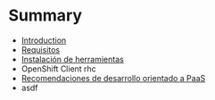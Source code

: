 # Summary

* [Introduction](README.md)
* [Requisitos](es/requisitos.md)
* [Instalación de herramientas](es/instalacion_de_herramientas.md)
* OpenShift Client rhc
* [Recomendaciones de desarrollo orientado a PaaS](es/recomendaciones.md)
* asdf

